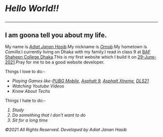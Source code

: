 <!DOCTYPE html>

<html>
	<head>   
	<!--<title> Ornob's First Website </title>
	</head>
	<style>
	h1{font-size: 50px;font-family:Open Sans;text-align:Center;background-color:Aqua;}
	h2{font-size: 30px; font-family:monospace;Text-align:center;}
	p{font-size: 15px; font-family: Arial; Text-align: left;font-weight:Bold;opacity:0.9;}
	Footer{color:White;Background-color:Red;Font-size:40PX;font-type:Open Sans;}
	p2{color:Green;Font-size: 15px;font-family:Arial;Font-weight:BOLD;}
	Ul{font-size:15px;Font-weight:BOLD;Font-family:ARIAL;}
	p3{color:RED;Font-size: 15px;font-family:Arial;Font-weight:BOLD;}
	ol{font-size:15px;Font-weight:BOLD;Font-family:ARIAL;}
	</style>-->
	<div><h1><em>Hello World!!<hr></em></h1></hr>
	<h2> I am goona tell you about my life.</h2></div>
	<div><p> My name is <u><em>Adiat Janan Hasib</em></u>.My nickname is <u><em>Ornob</em></u>.My hometown is <em>Comilla</em>.I currently living on Dhaka with my family.I read in class 9 at <u><a href="https://www.bafsd.edu.bd">BAF Shaheen College Dhaka</a></U>.This is my first website which I build it on <u>29-June-2021</U>.Pray for me to be a good website developer.
	</p></div>
	<div><p2>Things I love to do:-</p2>
	 <em><ul><li> Playing Games like-<a href="https://www.pubgmobile.com/en-US/home.shtml">PUBG Mobile</a>, <a href="https://asphaltlegends.com/">Asphalt 9</a>, <a href="https://www.gameloft.com/en/game/Asphalt-Xtreme/">Asphalt Xtreme</a>, <a href="https://www.ftgames.com/games#games-dls">DLS21</a> </li>
			<li> Watching Youtube Videos</li>
				<li>Know About Techs</li></ul></em>
		<p3>Things I hate to do:-</p3>
	<em><ol><li>Study</li>
				<li>Do something that I don't want to do</li>
					<li>Sit for a long time</li></ol>

</html>
<footer>©2021 All Rights Reserved. Developed by Adiat Janan Hasib</footer>
